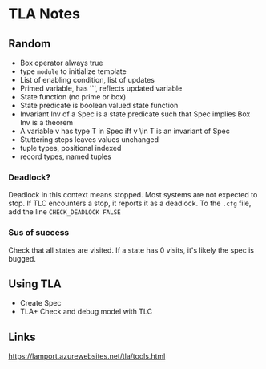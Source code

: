 # TLA Notes

## Random

- Box operator always true
- type `module` to initialize template
- List of enabling condition, list of updates
- Primed variable, has '`', reflects updated variable
- State function (no prime or box)
- State predicate is boolean valued state function
- Invariant Inv of a Spec is a state predicate such that Spec implies Box Inv is a theorem
- A variable v has type T in Spec iff v \in T is an invariant of Spec
- Stuttering steps leaves values unchanged
- tuple types, positional indexed
- record types, named tuples

### Deadlock?

Deadlock in this context means stopped.
Most systems are not expected to stop.
If TLC encounters a stop, it reports it as a deadlock.
To the `.cfg` file, add the line
`CHECK_DEADLOCK FALSE`

### Sus of success

Check that all states are visited.
If a state has 0 visits, it's likely the spec is bugged.

## Using TLA

- Create Spec
- TLA+ Check and debug model with TLC

## Links

https://lamport.azurewebsites.net/tla/tools.html
